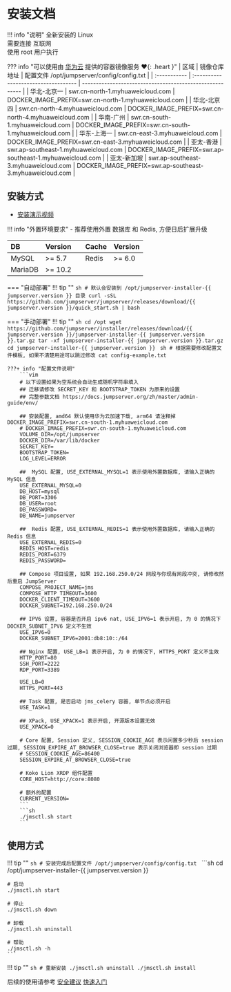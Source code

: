 # 安装文档

!!! info "说明"
    全新安装的 Linux  
    需要连接 互联网  
    使用 root 用户执行  

??? info "可以使用由 [华为云](https://www.huaweicloud.com/) 提供的容器镜像服务 :heart:{: .heart }"
    | 区域          | 镜像仓库地址                         | 配置文件 /opt/jumpserver/config/config.txt                |
    | :----------- | :----------------------------------- | -------------------------------------------------------- |
    | 华北-北京一   | swr.cn-north-1.myhuaweicloud.com     | DOCKER_IMAGE_PREFIX=swr.cn-north-1.myhuaweicloud.com     |
    | 华北-北京四   | swr.cn-north-4.myhuaweicloud.com     | DOCKER_IMAGE_PREFIX=swr.cn-north-4.myhuaweicloud.com     |
    | 华南-广州     | swr.cn-south-1.myhuaweicloud.com     | DOCKER_IMAGE_PREFIX=swr.cn-south-1.myhuaweicloud.com     |
    | 华东-上海一   | swr.cn-east-3.myhuaweicloud.com      | DOCKER_IMAGE_PREFIX=swr.cn-east-3.myhuaweicloud.com      |
    | 亚太-香港     | swr.ap-southeast-1.myhuaweicloud.com | DOCKER_IMAGE_PREFIX=swr.ap-southeast-1.myhuaweicloud.com |
    | 亚太-新加坡   | swr.ap-southeast-3.myhuaweicloud.com | DOCKER_IMAGE_PREFIX=swr.ap-southeast-3.myhuaweicloud.com |

## 安装方式

- [安装演示视频](https://www.bilibili.com/video/bv19a4y1i7i9)

!!! info "外置环境要求"
    - 推荐使用外置 数据库 和 Redis, 方便日后扩展升级

| DB      | Version |    | Cache | Version |
| :------ | :------ | :- | :---- | :------ |
| MySQL   | >= 5.7  |    | Redis | >= 6.0  |
| MariaDB | >= 10.2 |    |       |         |

=== "自动部署"
    !!! tip ""
        ```sh
        # 默认会安装到 /opt/jumpserver-installer-{{ jumpserver.version }} 目录
        curl -sSL https://github.com/jumpserver/jumpserver/releases/download/{{ jumpserver.version }}/quick_start.sh | bash
        ```

=== "手动部署"
    !!! tip ""
        ```sh
        cd /opt
        wget https://github.com/jumpserver/installer/releases/download/{{ jumpserver.version }}/jumpserver-installer-{{ jumpserver.version }}.tar.gz
        tar -xf jumpserver-installer-{{ jumpserver.version }}.tar.gz
        cd jumpserver-installer-{{ jumpserver.version }}
        ```
        ```sh
        # 根据需要修改配置文件模板, 如果不清楚用途可以跳过修改
        cat config-example.txt
        ```

    ???+ info "配置文件说明"
        ```vim
        # 以下设置如果为空系统会自动生成随机字符串填入
        ## 迁移请修改 SECRET_KEY 和 BOOTSTRAP_TOKEN 为原来的设置
        ## 完整参数文档 https://docs.jumpserver.org/zh/master/admin-guide/env/

        ## 安装配置, amd64 默认使用华为云加速下载, arm64 请注释掉 DOCKER_IMAGE_PREFIX=swr.cn-south-1.myhuaweicloud.com
        # DOCKER_IMAGE_PREFIX=swr.cn-south-1.myhuaweicloud.com
        VOLUME_DIR=/opt/jumpserver
        DOCKER_DIR=/var/lib/docker
        SECRET_KEY=
        BOOTSTRAP_TOKEN=
        LOG_LEVEL=ERROR

        ##  MySQL 配置, USE_EXTERNAL_MYSQL=1 表示使用外置数据库, 请输入正确的 MySQL 信息
        USE_EXTERNAL_MYSQL=0
        DB_HOST=mysql
        DB_PORT=3306
        DB_USER=root
        DB_PASSWORD=
        DB_NAME=jumpserver

        ##  Redis 配置, USE_EXTERNAL_REDIS=1 表示使用外置数据库, 请输入正确的 Redis 信息
        USE_EXTERNAL_REDIS=0
        REDIS_HOST=redis
        REDIS_PORT=6379
        REDIS_PASSWORD=

        ## Compose 项目设置, 如果 192.168.250.0/24 网段与你现有网段冲突, 请修改然后重启 JumpServer
        COMPOSE_PROJECT_NAME=jms
        COMPOSE_HTTP_TIMEOUT=3600
        DOCKER_CLIENT_TIMEOUT=3600
        DOCKER_SUBNET=192.168.250.0/24

        ## IPV6 设置, 容器是否开启 ipv6 nat, USE_IPV6=1 表示开启, 为 0 的情况下 DOCKER_SUBNET_IPV6 定义不生效
        USE_IPV6=0
        DOCKER_SUBNET_IPV6=2001:db8:10::/64

        ## Nginx 配置, USE_LB=1 表示开启, 为 0 的情况下, HTTPS_PORT 定义不生效
        HTTP_PORT=80
        SSH_PORT=2222
        RDP_PORT=3389

        USE_LB=0
        HTTPS_PORT=443

        ## Task 配置, 是否启动 jms_celery 容器, 单节点必须开启
        USE_TASK=1

        ## XPack, USE_XPACK=1 表示开启, 开源版本设置无效
        USE_XPACK=0

        # Core 配置, Session 定义, SESSION_COOKIE_AGE 表示闲置多少秒后 session 过期, SESSION_EXPIRE_AT_BROWSER_CLOSE=true 表示关闭浏览器即 session 过期
        # SESSION_COOKIE_AGE=86400
        SESSION_EXPIRE_AT_BROWSER_CLOSE=true

        # Koko Lion XRDP 组件配置
        CORE_HOST=http://core:8080

        # 额外的配置
        CURRENT_VERSION=
        ```
        ```sh
        ./jmsctl.sh start
        ```


## 使用方式

!!! tip ""
    ```sh
    # 安装完成后配置文件 /opt/jumpserver/config/config.txt
    ```
    ```sh
    cd /opt/jumpserver-installer-{{ jumpserver.version }}

    # 启动
    ./jmsctl.sh start

    # 停止
    ./jmsctl.sh down

    # 卸载
    ./jmsctl.sh uninstall

    # 帮助
    ./jmsctl.sh -h
    ```

!!! tip ""
    ```sh
    # 重新安装
    ./jmsctl.sh uninstall
    ./jmsctl.sh install
    ```

后续的使用请参考 [安全建议](install_security.md) [快速入门](../../admin-guide/quick_start/)  
